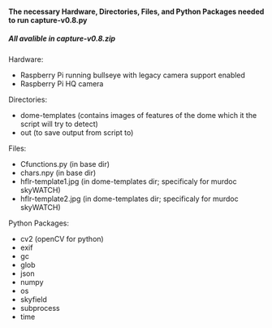 #### The necessary Hardware, Directories, Files, and Python Packages needed to run capture-v0.8.py
##### All avalible in capture-v0.8.zip

Hardware:
- Raspberry Pi running bullseye with legacy camera support enabled
- Raspberry Pi HQ camera

Directories:
- dome-templates (contains images of features of the dome which it the script will try to detect)
- out (to save output from script to)

Files:
- Cfunctions.py (in base dir)
- chars.npy (in base dir)
- hflr-template1.jpg (in dome-templates dir; specificaly for murdoc skyWATCH)
- hflr-template2.jpg (in dome-templates dir; specificaly for murdoc skyWATCH)

Python Packages:
- cv2 (openCV for python)
- exif
- gc
- glob
- json
- numpy
- os
- skyfield
- subprocess
- time

